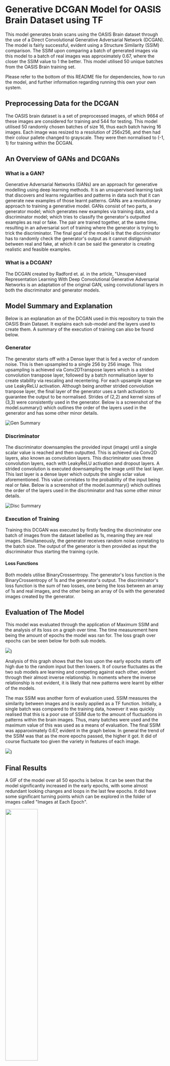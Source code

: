 # Generative DCGAN Model for OASIS Brain Dataset using TF
This model generates brain scans using the OASIS Brain dataset through the use of a Direct Convolutional Generative Adversarial Network (DCGAN). The model is fairly successful, evident using a Structure Similarity (SSIM) comparison. The SSIM upon comparing a batch of generated images via this model to a batch of real images was approximately 0.67, where the closer the SSIM value to 1 the better. This model utilised 50 unique batches from the OASIS Brain training set. 

Please refer to the bottom of this README file for dependencies, how to run the model, and further information regarding running this own your own system.

## Preprocessing Data for the DCGAN
The OASIS brain dataset is a set of preprocessed images, of which 9664 of these images are considered for training and 544 for testing. This model utilised 50 randomly chosen batches of size 16, thus each batch having 16 images. Each image was resized to a resolution of 256x256, and then had their colour pallete changed to grayscale. They were then normalised to (-1, 1) for training within the DCGAN.

## An Overview of GANs and DCGANs

### What is a GAN?
Generative Adversarial Networks (GANs) are an approach for generative modelling using deep learning methods. It is an unsupervised learning task that discovers and learns regularities and patterns in data such that it can generate new examples of those learnt patterns. GANs are a revolutionary approach to training a generative model. GANs consist of two parts, a generator model; which generates new examples via training data, and a discriminator model; which tries to classify the generator's outputted examples as real or fake. The pair are trained together, at the same time, resulting in an adversarial sort of training where the generator is trying to trick the discriminator. The final goal of the model is that the discriminator has to randomly check the generator's output as it cannot distignuish between real and fake, at which it can be said the generator is creating realistic and feasible examples.

### What is a DCGAN?
The DCGAN created by Radford et. al. in the article, "Unsupervised Representation Learning With Deep Convolutional Generative Adversarial Networks is an adaptation of the original GAN, using convolutional layers in both the discriminator and generator models.

## Model Summary and Explanation
Below is an explanation an of the DCGAN used in this repository to train the OASIS Brain Dataset. It explains each sub-model and the layers used to create them. A summary of the execution of training can also be found below.

### Generator
The generator starts off with a Dense layer that is fed a vector of random noise. This is then upsampled to a single 256 by 256 image. This upsampling is achieved via Conv2DTranspose layers which is a strided convolution transpose layer, followed by a batch normalisation layer to create stability via rescaling and recentering. For each upsample stage we use LeakyReLU activation. Although being another strided convolution tranpose layer, the final layer of the generator uses a tanh activation to guarantee the output to be normalised. Strides of (2,2) and kernel sizes of (3,3) were consistently used in the generator. Below is a screenshot of the model.summary() which outlines the order of the layers used in the generator and has some other minor details.

![Gen Summary](Generator_Summary.PNG)

### Discriminator
The discriminator downsamples the provided input (image) until a single scalar value is reached and then outputted. This is achieved via Conv2D layers, also known as convolution layers. This discriminator uses three convolution layers, each with LeakyReLU activation and dropout layers. A strided convolution is executed downsampling the image until the last layer. This last layer is a dense layer which outputs the single sclar value aforementioned. This value correlates to the probability of the input being real or fake. Below is a screenshot of the model.summary() which outlines the order of the layers used in the discriminator and has some other minor details.

![Disc Summary](Discriminator_Summary.PNG)


### Execution of Training
Training this DCGAN was executed by firstly feeding the discriminator one batch of images from the dataset labelled as 1s, meaning they are real images. Simultaneously, the generator receives random noise correlating to the batch size. The output of the generator is then provided as input the discriminator thus starting the training cycle.

#### Loss Functions
Both models utilise BinaryCrossentropy. The generator's loss function is the BinaryCrossentropy of 1s and the generator's output. The discriminator's loss function is the sum of two losses, one being the loss between an array of 1s and real images, and the other being an array of 0s with the generated images created by the generator.

## Evaluation of The Model
This model was evaluated through the application of Maximum SSIM and the analysis of its loss on a graph over time. The time measurement here being the amount of epochs the model was ran for. The loss graph over epochs can be seen below for both sub models.

<img src="Loss_Graph.png">)

Analysis of this graph shows that the loss upon the early epochs starts off high due to the random input but then lowers. It of course fluctuates as the two sub models are learning and competing against each other, evident through their almost inverse relationship. In moments where the inverse relationship is not evident, it is likely that new patterns were learnt by either of the models. 

The max SSIM was another form of evaluation used. SSIM measures the similarity between images and is easily applied as a TF function. Initially, a single batch was compared to the training data, however it was quickly realised that this is a poor use of SSIM due to the amount of fluctuations in patterns within the brain images. Thus, many batches were used and the maximum value of this was used as a means of evaluation. The final SSIM was apparoximately 0.67, evident in the graph below. In general the trend of the SSIM was that as the more epochs passed, the higher it got. It did of course fluctuate too given the variety in features of each image.

<img src="SSIM_Graph.png">)

## Final Results
A GIF of the model over all 50 epochs is below. It can be seen that the model significantly increased in the early epochs, with some almost redundant looking changes and loops in the last few epochs. It did have some significant turning points which can be explored in the folder of images called "Images at Each Epoch".

<img src="model.gif" width=45%>

## Running the Model Locally
To run the model locally, a file named driver.py should be executed via the command line. It takes the path to the OASIS dataset and the number of epochs you would like to run the model for as input.

The model does require for a folder within the same directory to exist that is named, 'Images at Each Epoch'. It will output each epoch's batch to this folder for reference. It will also output a gif of the model, as well as printing SSIM, Generator Loss and Discriminator Loss per epoch on the command line.

### Examples
python driver.py path epochs
python driver.py D:/User/Documents/ ... 25

(where ... refers to further extension down the path)

### Dependencies
For this to run you must have the following installed.
- TensorFlow-GPU (v2.1)
- Python (v3.7)
- IPython
- imageio
- Matplotlib

and have the Oasis Brain Dataset downloaded (https://cloudstor.aarnet.edu.au/plus/s/n5aZ4XX1WBKp6HZ).

